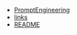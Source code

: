 - [PromptEngineering](./1-prompt-engineering/PromptEngineering.md)
- [links](./links.md)
- [README](./README.md)

